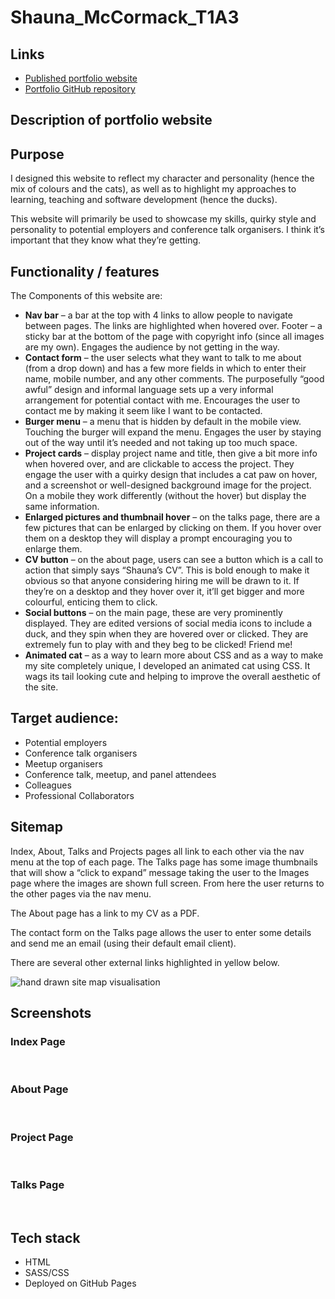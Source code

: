 # Shauna_McCormack_T1A3

## Links
- [Published portfolio website](https://shaunamack.github.io/Shauna_McCormack_Portfolio/index.html)
- [Portfolio GitHub repository](https://github.com/ShaunaMack/Shauna_McCormack_Portfolio)

## Description of portfolio website

## Purpose

I designed this website to reflect my character and personality (hence the mix of colours and the cats), as well as to highlight my approaches to learning, teaching and software development (hence the ducks).

This website will primarily be used to showcase my skills, quirky style and personality to potential employers and conference talk organisers. I think it’s important that they know what they’re getting. 


##  Functionality / features

The Components of this website are:

- __Nav bar__ – a bar at the top with 4 links to allow people to navigate between pages. The links are highlighted when hovered over.
Footer – a sticky bar at the bottom of the page with copyright info (since all images are my own). Engages the audience by not getting in the way.
- __Contact form__ – the user selects what they want to talk to me about (from a drop down) and has a few more fields in which to enter their name, mobile number, and any other comments. The purposefully “good awful” design and informal language sets up a very informal arrangement for potential contact with me. Encourages the user to contact me by making it seem like I want to be contacted.
- __Burger menu__ – a menu that is hidden by default in the mobile view. Touching the burger will expand the menu. Engages the user by staying out of the way until it’s needed and not taking up too much space.
- __Project cards__ – display project name and title, then give a bit more info when hovered over, and are clickable to access the project. They engage the user with a quirky design that includes a cat paw on hover, and a screenshot or well-designed background image for the project. On a mobile they work differently (without the hover) but display the same information.
- __Enlarged pictures and thumbnail hover__ – on the talks page, there are a few pictures that can be enlarged by clicking on them. If you hover over them on a desktop they will display a prompt encouraging you to enlarge them.
- __CV button__ – on the about page, users can see a button which is a call to action that simply says “Shauna’s CV”. This is bold enough to make it obvious so that anyone considering hiring me will be drawn to it. If they’re on a desktop and they hover over it, it’ll get bigger and more colourful, enticing them to click.
- __Social buttons__ – on the main page, these are very prominently displayed. They are edited versions of social media icons to include a duck, and they spin when they are hovered over or clicked. They are extremely fun to play with and they beg to be clicked! Friend me!
- __Animated cat__ – as a way to learn more about CSS and as a way to make my site completely unique, I developed an animated cat using CSS. It wags its tail looking cute and helping to improve the overall aesthetic of the site.




## Target audience:
- Potential employers
- Conference talk organisers
- Meetup organisers
- Conference talk, meetup, and panel attendees
- Colleagues
- Professional Collaborators

## Sitemap

Index, About, Talks and Projects pages all link to each other via the nav menu at the top of each page. The Talks page has some image thumbnails that will show a “click to expand” message taking the user to the Images page where the images are shown full screen. From here the user returns to the other pages via the nav menu.

The About page has a link to my CV as a PDF. 

The contact form on the Talks page allows the user to enter some details and send me an email (using their default email client).

There are several other external links highlighted in yellow below.

<img src="./docs/site-map.jpeg" alt="hand drawn site map visualisation">

## Screenshots

### Index Page
<img src="./docs/index-desktop.png" alt="">
<img src="./docs/index-tabmob.png" alt="">

### About Page
<img src="./docs/about-desktop.png" alt="">
<img src="./docs/about-tabmob.png" alt="">

### Project Page
<img src="./docs/project-desktop.png" alt="">
<img src="./docs/project-tabmob.png" alt="">

### Talks Page
<img src="./docs/talks-desktop.png" alt="">
<img src="./docs/talks-tabmob.png" alt="">

## Tech stack

- HTML
- SASS/CSS 
- Deployed on GitHub Pages

